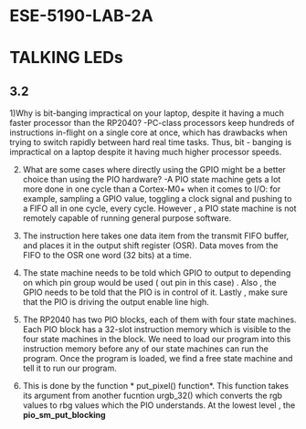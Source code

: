 # ESE-5190-LAB-2A

# TALKING LEDs

## 3.2

1)Why is bit-banging impractical on your laptop, despite it having a  much faster processor than the RP2040?
-PC-class processors keep hundreds of instructions in-flight on a single core at once, which has drawbacks when trying to switch rapidly between hard real time tasks. Thus, bit - banging is impractical on a laptop despite it having much higher processor speeds.

2) What are some cases where directly using the GPIO might be a better choice than using the PIO hardware? 
-A PIO state machine gets a lot more done in one cycle than a Cortex-M0+ when it comes to I/O: for example, sampling a GPIO value, toggling a clock signal and pushing to a FIFO all in one cycle, every cycle. However , a PIO state machine is not remotely capable of running general purpose software.

3) The instruction here takes one data item from the transmit FIFO buffer, and places it in the output shift register (OSR). Data moves from the FIFO to the OSR one word (32 bits) at a time.

4) The state machine needs to be told which GPIO to output to depending on which pin group would be used ( out pin in this case) . Also , the GPIO needs to be told that the PIO is in control of it. Lastly , make sure that the PIO is driving the output enable line high.

5) The RP2040 has two PIO blocks, each of them with four state machines. Each PIO block has a 32-slot instruction memory which is visible to the four state machines in the block. We need to load our program into this instruction memory before any of our state machines can run the program. Once the program is loaded, we find a free state machine and tell it to run our program. 

6) This is done by the function * put_pixel() function*. This function takes its argument from another fucntion urgb_32() which converts the rgb values to rbg values which the PIO understands. At the lowest level , the **pio_sm_put_blocking** 

